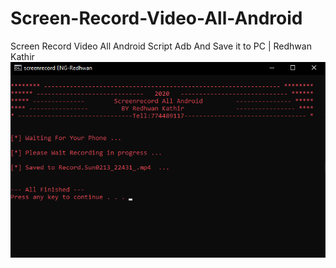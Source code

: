 # Screen-Record-Video-All-Android
Screen Record Video All Android Script Adb And Save it to PC | Redhwan Kathir
![Alt text](https://github.com/redhwan2020/Screen-Record-Video-All-Android/blob/main/img.png?raw=true "")
